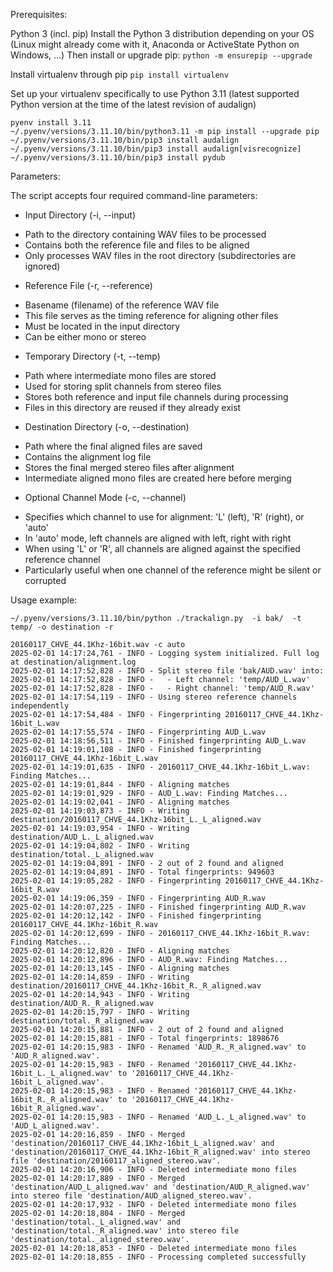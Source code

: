 Prerequisites:

Python 3 (incl. pip)
Install the Python 3 distribution depending on your OS (Linux might already come with it, Anaconda or ActiveState Python on Windows, ...)
Then install or upgrade pip:
`python -m ensurepip --upgrade`

Install virtualenv through pip
`pip install virtualenv`

Set up your virtualenv specifically to use Python 3.11 (latest supported Python version at the time of the latest revision of audalign)

```
pyenv install 3.11
~/.pyenv/versions/3.11.10/bin/python3.11 -m pip install --upgrade pip
~/.pyenv/versions/3.11.10/bin/pip3 install audalign
~/.pyenv/versions/3.11.10/bin/pip3 install audalign[visrecognize]
~/.pyenv/versions/3.11.10/bin/pip3 install pydub
```

Parameters:

The script accepts four required command-line parameters:

- Input Directory (-i, --input)
* Path to the directory containing WAV files to be processed
* Contains both the reference file and files to be aligned
* Only processes WAV files in the root directory (subdirectories are ignored)

- Reference File (-r, --reference)
* Basename (filename) of the reference WAV file
* This file serves as the timing reference for aligning other files
* Must be located in the input directory
* Can be either mono or stereo

- Temporary Directory (-t, --temp)
* Path where intermediate mono files are stored
* Used for storing split channels from stereo files
* Stores both reference and input file channels during processing
* Files in this directory are reused if they already exist

- Destination Directory (-o, --destination)
* Path where the final aligned files are saved
* Contains the alignment log file
* Stores the final merged stereo files after alignment
* Intermediate aligned mono files are created here before merging

- Optional Channel Mode (-c, --channel)
* Specifies which channel to use for alignment: 'L' (left), 'R' (right), or 'auto'
* In 'auto' mode, left channels are aligned with left, right with right
* When using 'L' or 'R', all channels are aligned against the specified reference channel
* Particularly useful when one channel of the reference might be silent or corrupted

Usage example:

```
~/.pyenv/versions/3.11.10/bin/python ./trackalign.py  -i bak/  -t temp/ -o destination -r 

20160117_CHVE_44.1Khz-16bit.wav -c auto
2025-02-01 14:17:24,761 - INFO - Logging system initialized. Full log at destination/alignment.log
2025-02-01 14:17:52,828 - INFO - Split stereo file 'bak/AUD.wav' into:
2025-02-01 14:17:52,828 - INFO -   - Left channel: 'temp/AUD_L.wav'
2025-02-01 14:17:52,828 - INFO -   - Right channel: 'temp/AUD_R.wav'
2025-02-01 14:17:54,119 - INFO - Using stereo reference channels independently
2025-02-01 14:17:54,484 - INFO - Fingerprinting 20160117_CHVE_44.1Khz-16bit_L.wav
2025-02-01 14:17:55,574 - INFO - Fingerprinting AUD_L.wav
2025-02-01 14:18:56,511 - INFO - Finished fingerprinting AUD_L.wav
2025-02-01 14:19:01,108 - INFO - Finished fingerprinting 20160117_CHVE_44.1Khz-16bit_L.wav
2025-02-01 14:19:01,635 - INFO - 20160117_CHVE_44.1Khz-16bit_L.wav: Finding Matches...
2025-02-01 14:19:01,844 - INFO - Aligning matches
2025-02-01 14:19:01,929 - INFO - AUD_L.wav: Finding Matches...
2025-02-01 14:19:02,041 - INFO - Aligning matches
2025-02-01 14:19:03,873 - INFO - Writing destination/20160117_CHVE_44.1Khz-16bit_L._L_aligned.wav
2025-02-01 14:19:03,954 - INFO - Writing destination/AUD_L._L_aligned.wav
2025-02-01 14:19:04,802 - INFO - Writing destination/total._L_aligned.wav
2025-02-01 14:19:04,891 - INFO - 2 out of 2 found and aligned
2025-02-01 14:19:04,891 - INFO - Total fingerprints: 949603
2025-02-01 14:19:05,282 - INFO - Fingerprinting 20160117_CHVE_44.1Khz-16bit_R.wav
2025-02-01 14:19:06,359 - INFO - Fingerprinting AUD_R.wav
2025-02-01 14:20:07,225 - INFO - Finished fingerprinting AUD_R.wav
2025-02-01 14:20:12,142 - INFO - Finished fingerprinting 20160117_CHVE_44.1Khz-16bit_R.wav
2025-02-01 14:20:12,699 - INFO - 20160117_CHVE_44.1Khz-16bit_R.wav: Finding Matches...
2025-02-01 14:20:12,820 - INFO - Aligning matches
2025-02-01 14:20:12,896 - INFO - AUD_R.wav: Finding Matches...
2025-02-01 14:20:13,145 - INFO - Aligning matches
2025-02-01 14:20:14,859 - INFO - Writing destination/20160117_CHVE_44.1Khz-16bit_R._R_aligned.wav
2025-02-01 14:20:14,943 - INFO - Writing destination/AUD_R._R_aligned.wav
2025-02-01 14:20:15,797 - INFO - Writing destination/total._R_aligned.wav
2025-02-01 14:20:15,881 - INFO - 2 out of 2 found and aligned
2025-02-01 14:20:15,881 - INFO - Total fingerprints: 1898676
2025-02-01 14:20:15,983 - INFO - Renamed 'AUD_R._R_aligned.wav' to 'AUD_R_aligned.wav'.
2025-02-01 14:20:15,983 - INFO - Renamed '20160117_CHVE_44.1Khz-16bit_L._L_aligned.wav' to '20160117_CHVE_44.1Khz-16bit_L_aligned.wav'.
2025-02-01 14:20:15,983 - INFO - Renamed '20160117_CHVE_44.1Khz-16bit_R._R_aligned.wav' to '20160117_CHVE_44.1Khz-16bit_R_aligned.wav'.
2025-02-01 14:20:15,983 - INFO - Renamed 'AUD_L._L_aligned.wav' to 'AUD_L_aligned.wav'.
2025-02-01 14:20:16,859 - INFO - Merged 'destination/20160117_CHVE_44.1Khz-16bit_L_aligned.wav' and 'destination/20160117_CHVE_44.1Khz-16bit_R_aligned.wav' into stereo file 'destination/20160117_aligned_stereo.wav'.
2025-02-01 14:20:16,906 - INFO - Deleted intermediate mono files
2025-02-01 14:20:17,889 - INFO - Merged 'destination/AUD_L_aligned.wav' and 'destination/AUD_R_aligned.wav' into stereo file 'destination/AUD_aligned_stereo.wav'.
2025-02-01 14:20:17,932 - INFO - Deleted intermediate mono files
2025-02-01 14:20:18,804 - INFO - Merged 'destination/total._L_aligned.wav' and 'destination/total._R_aligned.wav' into stereo file 'destination/total._aligned_stereo.wav'.
2025-02-01 14:20:18,853 - INFO - Deleted intermediate mono files
2025-02-01 14:20:18,855 - INFO - Processing completed successfully
```
